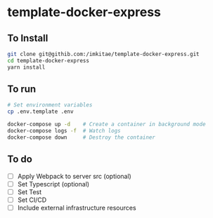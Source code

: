 # template-docker-express

## To Install
```bash
git clone git@githib.com:/imkitae/template-docker-express.git
cd template-docker-express
yarn install
```

## To run
```bash
# Set environment variables
cp .env.template .env

docker-compose up -d    # Create a container in background mode
docker-compose logs -f  # Watch logs
docker-compose down     # Destroy the container
```

## To do
- [ ] Apply Webpack to server src (optional)
- [ ] Set Typescript (optional)
- [ ] Set Test
- [ ] Set CI/CD
- [ ] Include external infrastructure resources
